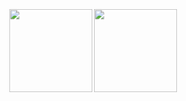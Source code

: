 <a href="https://github.com/anuraghazra/github-readme-stats">
  <img align="left" height=150px src="https://github-readme-stats.vercel.app/api?username=kara9renai&count_private=true&theme=synthwave" />
</a>
<a href="https://github.com/anuraghazra/github-readme-stats">
  <img align="left" height=150px src="https://github-readme-stats.vercel.app/api/top-langs/?username=kara9renai" />
</a>
<!--
**kara9renai/kara9renai** is a ✨ _special_ ✨ repository because its `README.md` (this file) appears on your GitHub profile.

Here are some ideas to get you started:

- 🔭 I’m currently working on ...
- 🌱 I’m currently learning ...
- 👯 I’m looking to collaborate on ...
- 🤔 I’m looking for help with ...
- 💬 Ask me about ...
- 📫 How to reach me: ...
- 😄 Pronouns: ...
- ⚡ Fun fact: ...
-->
